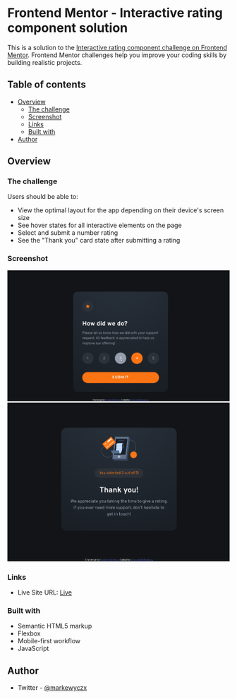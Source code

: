 # Frontend Mentor - Interactive rating component solution

This is a solution to the [Interactive rating component challenge on Frontend Mentor](https://www.frontendmentor.io/challenges/interactive-rating-component-koxpeBUmI). Frontend Mentor challenges help you improve your coding skills by building realistic projects.

## Table of contents

- [Overview](#overview)
  - [The challenge](#the-challenge)
  - [Screenshot](#screenshot)
  - [Links](#links)
  - [Built with](#built-with)
- [Author](#author)

## Overview

### The challenge

Users should be able to:

- View the optimal layout for the app depending on their device's screen size
- See hover states for all interactive elements on the page
- Select and submit a number rating
- See the "Thank you" card state after submitting a rating

### Screenshot

![](./images/sc2.png)
![](./images/sc3.png)

### Links

- Live Site URL: [Live](https://curious-madeleine-b681df.netlify.app/?)

### Built with

- Semantic HTML5 markup
- Flexbox
- Mobile-first workflow
- JavaScript

## Author

- Twitter - [@markewyczx](https://twitter.com/markewyczx)
